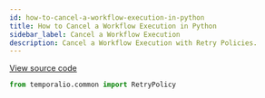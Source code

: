 ```yaml
---
id: how-to-cancel-a-workflow-execution-in-python
title: How to Cancel a Workflow Execution in Python
sidebar_label: Cancel a Workflow Execution
description: Cancel a Workflow Execution with Retry Policies.
---
```


<a class="dacx-source-link" href="https://github.com/temporalio/documentation-samples-python/blob/main/workflow_failures/workflow_dacx.py">View source code</a>

```python
from temporalio.common import RetryPolicy
```
